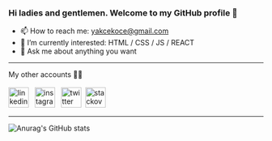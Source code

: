 ### Hi ladies and gentlemen. Welcome to my GitHub profile 👋

- 📫 How to reach me: yakcekoce@gmail.com
- 🌱 I’m currently interested: HTML / CSS / JS / REACT
- 💬 Ask me about anything you want

<hr/>

My other accounts 👨‍💻
<br><br>[<img src='https://raw.githubusercontent.com/rahuldkjain/github-profile-readme-generator/master/src/images/icons/Social/linked-in-alt.svg' alt='linkedin' height='40'>](https://www.linkedin.com/in/yusufakcekoce/) &nbsp; [
<img src='https://camo.githubusercontent.com/a29e42870028a78ae7682e0dd0e005d2771d503a6bb471bc2fd665dfb541891f/68747470733a2f2f75706c6f61642e77696b696d656469612e6f72672f77696b6970656469612f636f6d6d6f6e732f392f39362f496e7374616772616d2e737667' alt='instagram' height='40'>](https://www.instagram.com/yusufakcekoce/) &nbsp; [
<img src='https://raw.githubusercontent.com/jmnote/z-icons/master/svg/twitter.svg' alt='twitter' height='40'>](https://twitter.com/yusufakcekoce)&nbsp; [
<img src='https://upload.wikimedia.org/wikipedia/commons/e/ef/Stack_Overflow_icon.svg' alt='stackoverflow' height='40'>](https://stackoverflow.com/users/17450051/yusuf-akçekoce)
&nbsp;
<hr/>

![Anurag's GitHub stats](https://github-readme-stats.vercel.app/api?username=yusufakcekoce&show_icons=true&theme=radical)
<!-- [![Top Langs](https://github-readme-stats.vercel.app/api/top-langs/?username=yusufakcekoce)](https://github.com/anuraghazra/github-readme-stats) -->
<!--
**yusufakcekoce/yusufakcekoce** is a ✨ _special_ ✨ repository because its `README.md` (this file) appears on your GitHub profile.

Here are some ideas to get you started:

- 🔭 I’m currently working on ...
- 🌱 I’m currently learning ...
- 👯 I’m looking to collaborate on ...
- 🤔 I’m looking for help with ...
- 💬 Ask me about ...
- 📫 How to reach me: ...
- 😄 Pronouns: ...
- ⚡ Fun fact: ...
-->
